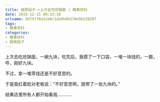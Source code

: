 ```yaml
---
title: 搞笑段子->上次去吃炝锅面 | 糗事百科
date: 2019-12-15 00:33:38
urlname: 0d75ff0a3cb6c1da9bdb570e9b220287
tags: 
- 糗事百科
categories:
- 糗事百科
- 搞笑段子
---
```

上次去吃炝锅面，一碗九块，吃完后，我摸了一下口袋，一堆一块钱的，一数，呼，刚好九块。

不过，拿一堆零钱还是不好意思的。

于是我红着脸对老板说：“不好意思啊，就带了一张九块的。”

结果店里所有人都开始看我…………


